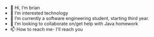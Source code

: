 - 👋 Hi, I’m brian
- 👀 I’m interested technology
- 🌱 I’m currently a software engineering student, starting third year.
- 💞️ I’m looking to collaborate on/get help with Java homework
- 📫 How to reach me-  I'll reach you

<!---
bchaput0203/bchaput0203 is a ✨ special ✨ repository because its `README.md` (this file) appears on your GitHub profile.
You can click the Preview link to take a look at your changes.
--->
